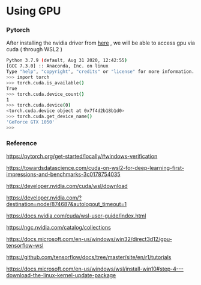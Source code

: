 





# Using GPU

### Pytorch

After installing the nvidia driver from [here](https://developer.nvidia.com/cuda/wsl/download) , we will be able to access gpu via cuda ( through WSL2 )

```bash
Python 3.7.9 (default, Aug 31 2020, 12:42:55)
[GCC 7.3.0] :: Anaconda, Inc. on linux
Type "help", "copyright", "credits" or "license" for more information.
>>> import torch
>>> torch.cuda.is_available()
True
>>> torch.cuda.device_count()
1
>>> torch.cuda.device(0)
<torch.cuda.device object at 0x7f4d2b18b1d0>
>>> torch.cuda.get_device_name()
'GeForce GTX 1050'
>>>

```

### Reference

https://pytorch.org/get-started/locally/#windows-verification

https://towardsdatascience.com/cuda-on-wsl2-for-deep-learning-first-impressions-and-benchmarks-3c0178754035

https://developer.nvidia.com/cuda/wsl/download

https://developer.nvidia.com/?destination=node/874687&autologout_timeout=1

https://docs.nvidia.com/cuda/wsl-user-guide/index.html

https://ngc.nvidia.com/catalog/collections

https://docs.microsoft.com/en-us/windows/win32/direct3d12/gpu-tensorflow-wsl

https://github.com/tensorflow/docs/tree/master/site/en/r1/tutorials

https://docs.microsoft.com/en-us/windows/wsl/install-win10#step-4---download-the-linux-kernel-update-package